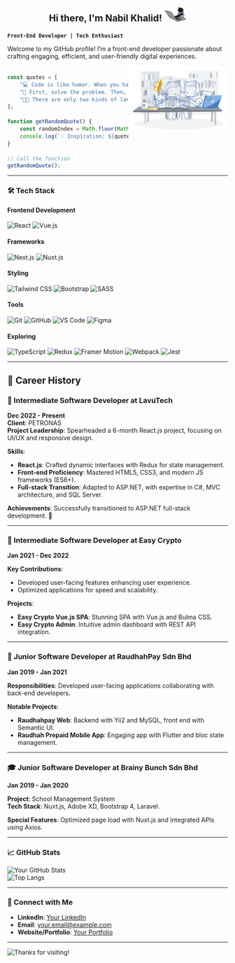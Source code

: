 <h2 align="center">
    Hi there, I'm Nabil Khalid!
    <img alt="dev_cat" src="https://raw.githubusercontent.com/dev-akshat/archive/main/images/gifs/others/dev_cat.gif" width="50"> 
</h2>

**`Front-End Developer | Tech Enthusiast`**

Welcome to my GitHub profile! I’m a front-end developer passionate about crafting engaging, efficient, and user-friendly digital experiences.

<img width="45%" align="right" alt="Bootcamp" src="https://raw.githubusercontent.com/dev-akshat/archive/main/images/svgs/full/workbench.svg"/>


```javascript

const quotes = [
    "💻 Code is like humor. When you have to explain it, it’s bad.",
    "🚀 First, solve the problem. Then, write the code.",
    "🧑‍💻 There are only two kinds of languages: the ones people complain about and the ones nobody uses."
];

function getRandomQuote() {
    const randomIndex = Math.floor(Math.random() * quotes.length);
    console.log(`💡 Inspiration: ${quotes[randomIndex]}`);
}

// Call the function
getRandomQuote();


```

---

### 🛠️ Tech Stack

#### Frontend Development
![React](https://img.shields.io/badge/-React-61DAFB?style=flat&logo=react&logoColor=white)
![Vue.js](https://img.shields.io/badge/-Vue.js-4FC08D?style=flat&logo=vue.js&logoColor=white)

#### Frameworks
![Next.js](https://img.shields.io/badge/-Next.js-000000?style=flat&logo=next.js&logoColor=white)
![Nuxt.js](https://img.shields.io/badge/-Nuxt.js-000000?style=flat&logo=nuxt.js&logoColor=white)

#### Styling
![Tailwind CSS](https://img.shields.io/badge/-TailwindCSS-06B6D4?style=flat&logo=tailwindcss&logoColor=white)
![Bootstrap](https://img.shields.io/badge/-Bootstrap-7952B3?style=flat&logo=bootstrap&logoColor=white)
![SASS](https://img.shields.io/badge/-SASS-CC6699?style=flat&logo=sass&logoColor=white)

#### Tools
![Git](https://img.shields.io/badge/-Git-F05032?style=flat&logo=git&logoColor=white)
![GitHub](https://img.shields.io/badge/-GitHub-181717?style=flat&logo=github&logoColor=white)
![VS Code](https://img.shields.io/badge/-VS%20Code-007ACC?style=flat&logo=visual-studio-code&logoColor=white)
![Figma](https://img.shields.io/badge/-Figma-F24E1E?style=flat&logo=figma&logoColor=white)

#### Exploring
![TypeScript](https://img.shields.io/badge/-TypeScript-007ACC?style=flat&logo=typescript&logoColor=white)
![Redux](https://img.shields.io/badge/-Redux-764ABC?style=flat&logo=redux&logoColor=white)
![Framer Motion](https://img.shields.io/badge/-Framer%20Motion-0055FF?style=flat&logo=framer&logoColor=white)
![Webpack](https://img.shields.io/badge/-Webpack-8DD6F9?style=flat&logo=webpack&logoColor=white)
![Jest](https://img.shields.io/badge/-Jest-C21325?style=flat&logo=jest&logoColor=white)

---

## 📂 Career History

### 🚀 Intermediate Software Developer at LavuTech
**Dec 2022 - Present**  
**Client**: PETRONAS  
**Project Leadership**: Spearheaded a 6-month React.js project, focusing on UI/UX and responsive design.

**Skills**:
- **React.js**: Crafted dynamic interfaces with Redux for state management.
- **Front-end Proficiency**: Mastered HTML5, CSS3, and modern JS frameworks (ES6+).
- **Full-stack Transition**: Adapted to ASP.NET, with expertise in C#, MVC architecture, and SQL Server.

**Achievements**: Successfully transitioned to ASP.NET full-stack development. 🎉

---

### 🌟 Intermediate Software Developer at Easy Crypto
**Jan 2021 - Dec 2022**

**Key Contributions**:
- Developed user-facing features enhancing user experience.
- Optimized applications for speed and scalability.

**Projects**:
- **Easy Crypto Vue.js SPA**: Stunning SPA with Vue.js and Bulma CSS.
- **Easy Crypto Admin**: Intuitive admin dashboard with REST API integration.

---

### 🌈 Junior Software Developer at RaudhahPay Sdn Bhd
**Jan 2019 - Jan 2021**

**Responsibilities**: Developed user-facing applications collaborating with back-end developers.

**Notable Projects**:
- **Raudhahpay Web**: Backend with Yii2 and MySQL, front end with Semantic UI.
- **Raudhah Prepaid Mobile App**: Engaging app with Flutter and bloc state management.

---

### 🎓 Junior Software Developer at Brainy Bunch Sdn Bhd
**Jan 2019 - Jan 2020**

**Project**: School Management System  
**Tech Stack**: Nuxt.js, Adobe XD, Bootstrap 4, Laravel.

**Special Features**: Optimized page load with Nuxt.js and integrated APIs using Axios.

---

### 📈 GitHub Stats
![Your GitHub Stats](https://github-readme-stats.vercel.app/api?username=nabs32595&show_icons=true&theme=radical)  
![Top Langs](https://github-readme-stats.vercel.app/api/top-langs/?username=nabs3259&layout=compact&theme=radical)

---

### 💼 Connect with Me
- **LinkedIn**: [Your LinkedIn](#)
- **Email**: your.email@example.com
- **Website/Portfolio**: [Your Portfolio](#)

---

![Thanks for visiting!](https://media.giphy.com/media/jpVnC65DmYeyRL4LHS/giphy.gif)
